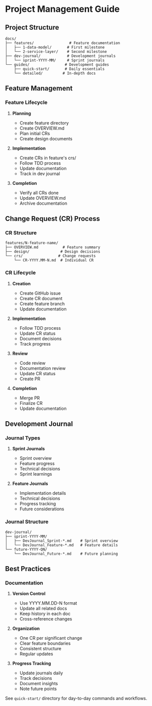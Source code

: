 # Project Management Guide

## Project Structure
```
docs/
├── features/                # Feature documentation
│   ├── 1-data-model/       # First milestone
│   └── 2-service-layer/    # Second milestone
├── dev-journal/            # Development journals
│   └── sprint-YYYY-MM/     # Sprint journals
└── guides/                # Development guides
    ├── quick-start/       # Daily essentials
    └── detailed/         # In-depth docs
```

## Feature Management

### Feature Lifecycle
1. **Planning**
   - Create feature directory
   - Create OVERVIEW.md
   - Plan initial CRs
   - Create design documents

2. **Implementation**
   - Create CRs in feature's crs/
   - Follow TDD process
   - Update documentation
   - Track in dev journal

3. **Completion**
   - Verify all CRs done
   - Update OVERVIEW.md
   - Archive documentation

## Change Request (CR) Process

### CR Structure
```
features/N-feature-name/
├── OVERVIEW.md           # Feature summary
├── design/              # Design decisions
└── crs/                # Change requests
    └── CR-YYYY.MM-N.md  # Individual CR
```

### CR Lifecycle
1. **Creation**
   - Create GitHub issue
   - Create CR document
   - Create feature branch
   - Update documentation

2. **Implementation**
   - Follow TDD process
   - Update CR status
   - Document decisions
   - Track progress

3. **Review**
   - Code review
   - Documentation review
   - Update CR status
   - Create PR

4. **Completion**
   - Merge PR
   - Finalize CR
   - Update documentation

## Development Journal

### Journal Types
1. **Sprint Journals**
   - Sprint overview
   - Feature progress
   - Technical decisions
   - Sprint learnings

2. **Feature Journals**
   - Implementation details
   - Technical decisions
   - Progress tracking
   - Future considerations

### Journal Structure
```
dev-journal/
├── sprint-YYYY-MM/
│   ├── DevJournal_Sprint-*.md    # Sprint overview
│   └── DevJournal_Feature-*.md   # Feature details
└── future-YYYY-QN/
    └── DevJournal_Future-*.md    # Future planning
```

## Best Practices

### Documentation
1. **Version Control**
   - Use YYYY.MM.DD-N format
   - Update all related docs
   - Keep history in each doc
   - Cross-reference changes

2. **Organization**
   - One CR per significant change
   - Clear feature boundaries
   - Consistent structure
   - Regular updates

3. **Progress Tracking**
   - Update journals daily
   - Track decisions
   - Document insights
   - Note future points

See `quick-start/` directory for day-to-day commands and workflows.
